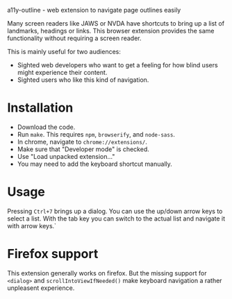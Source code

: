 a11y-outline - web extension to navigate page outlines easily

Many screen readers like JAWS or NVDA have shortcuts to bring up a list of
landmarks, headings or links. This browser extension provides the same
functionality without requiring a screen reader.

This is mainly useful for two audiences:

-	Sighted web developers who want to get a feeling for how blind users might
	experience their content.
-	Sighted users who like this kind of navigation.

# Installation

-	Download the code.
-	Run `make`. This requires `npm`, `browserify`, and `node-sass`.
-	In chrome, navigate to `chrome://extensions/`.
-	Make sure that "Developer mode" is checked.
-	Use "Load unpacked extension…"
-	You may need to add the keyboard shortcut manually.

# Usage

Pressing `Ctrl+7` brings up a dialog. You can use the up/down arrow keys to
select a list. With the tab key you can switch to the actual list and navigate
it with arrow keys.`

# Firefox support

This extension generally works on firefox. But the missing support for
`<dialog>` and `scrollIntoViewIfNeeded()` make keyboard navigation a rather
unpleasent experience.
